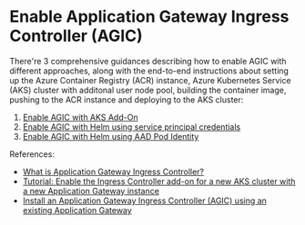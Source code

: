 # Enable Application Gateway Ingress Controller (AGIC)

There're 3 comprehensive guidances describing how to enable AGIC with different approaches, along with the end-to-end instructions about setting up the Azure Container Registry (ACR) instance, Azure Kubernetes Service (AKS) cluster with additonal user node pool, building the container image, pushing to the ACR instance and deploying to the AKS cluster:

1. [Enable AGIC with AKS Add-On](./agic-addon.md)
1. [Enable AGIC with Helm using service principal credentials](./agic-helm-sp.md)
1. [Enable AGIC with Helm using AAD Pod Identity](./agic-helm-identity.md)

References:

* [What is Application Gateway Ingress Controller?](https://docs.microsoft.com/azure/application-gateway/ingress-controller-overview)
* [Tutorial: Enable the Ingress Controller add-on for a new AKS cluster with a new Application Gateway instance](https://docs.microsoft.com/azure/application-gateway/tutorial-ingress-controller-add-on-new)
* [Install an Application Gateway Ingress Controller (AGIC) using an existing Application Gateway](https://docs.microsoft.com/azure/application-gateway/ingress-controller-install-existing)
